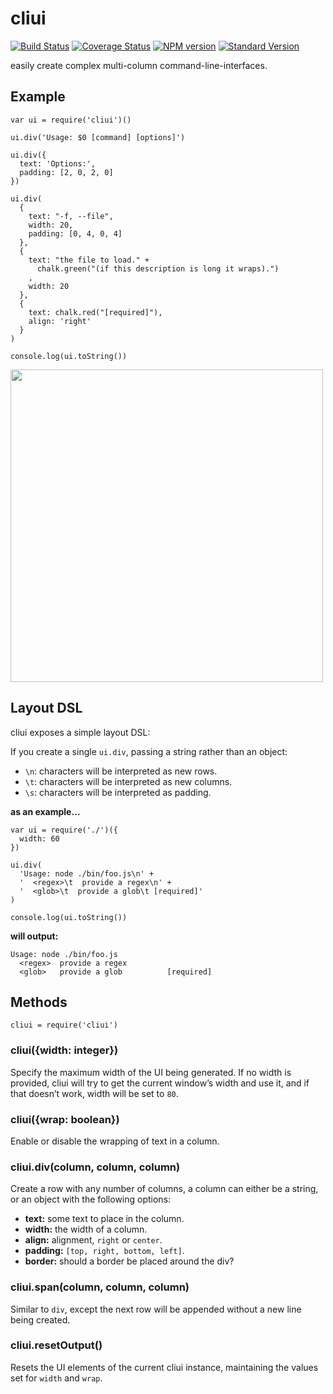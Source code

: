 cliui
=====

[![Build Status](https://travis-ci.org/yargs/cliui.svg)](https://travis-ci.org/yargs/cliui) [![Coverage Status](https://coveralls.io/repos/yargs/cliui/badge.svg?branch=)](https://coveralls.io/r/yargs/cliui?branch=) [![NPM version](https://img.shields.io/npm/v/cliui.svg)](https://www.npmjs.com/package/cliui) [![Standard Version](https://img.shields.io/badge/release-standard%20version-brightgreen.svg)](https://github.com/conventional-changelog/standard-version)

easily create complex multi-column command-line-interfaces.

Example
-------

    var ui = require('cliui')()

    ui.div('Usage: $0 [command] [options]')

    ui.div({
      text: 'Options:',
      padding: [2, 0, 2, 0]
    })

    ui.div(
      {
        text: "-f, --file",
        width: 20,
        padding: [0, 4, 0, 4]
      },
      {
        text: "the file to load." +
          chalk.green("(if this description is long it wraps).")
        ,
        width: 20
      },
      {
        text: chalk.red("[required]"),
        align: 'right'
      }
    )

    console.log(ui.toString())

<img src="screenshot.png" width="500" />

Layout DSL
----------

cliui exposes a simple layout DSL:

If you create a single `ui.div`, passing a string rather than an object:

-   `\n`: characters will be interpreted as new rows.
-   `\t`: characters will be interpreted as new columns.
-   `\s`: characters will be interpreted as padding.

**as an example…**

    var ui = require('./')({
      width: 60
    })

    ui.div(
      'Usage: node ./bin/foo.js\n' +
      '  <regex>\t  provide a regex\n' +
      '  <glob>\t  provide a glob\t [required]'
    )

    console.log(ui.toString())

**will output:**

    Usage: node ./bin/foo.js
      <regex>  provide a regex
      <glob>   provide a glob          [required]

Methods
-------

    cliui = require('cliui')

### cliui({width: integer})

Specify the maximum width of the UI being generated. If no width is provided, cliui will try to get the current window’s width and use it, and if that doesn’t work, width will be set to `80`.

### cliui({wrap: boolean})

Enable or disable the wrapping of text in a column.

### cliui.div(column, column, column)

Create a row with any number of columns, a column can either be a string, or an object with the following options:

-   **text:** some text to place in the column.
-   **width:** the width of a column.
-   **align:** alignment, `right` or `center`.
-   **padding:** `[top, right, bottom, left]`.
-   **border:** should a border be placed around the div?

### cliui.span(column, column, column)

Similar to `div`, except the next row will be appended without a new line being created.

### cliui.resetOutput()

Resets the UI elements of the current cliui instance, maintaining the values set for `width` and `wrap`.
